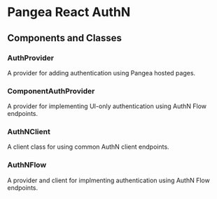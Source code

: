 # Pangea React AuthN

## Components and Classes

### AuthProvider

A provider for adding authentication using Pangea hosted pages.

### ComponentAuthProvider

A provider for implementing UI-only authentication using AuthN Flow endpoints.

### AuthNClient

A client class for using common AuthN client endpoints.

### AuthNFlow

A provider and client for implmenting authentication using AuthN Flow endpoints.
